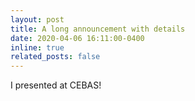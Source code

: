 ```yaml
---
layout: post
title: A long announcement with details
date: 2020-04-06 16:11:00-0400
inline: true
related_posts: false
---
```


I presented at CEBAS! 

